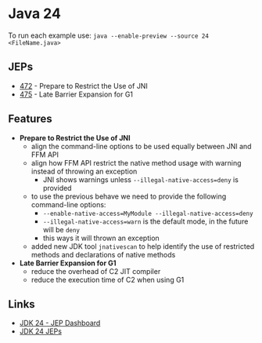 # Java 24

To run each example use: `java --enable-preview --source 24 <FileName.java>`

## JEPs

* [472](https://openjdk.org/jeps/472) - Prepare to Restrict the Use of JNI
* [475](https://openjdk.org/jeps/475) - Late Barrier Expansion for G1

## Features

* **Prepare to Restrict the Use of JNI**
    * align the command-line options to be used equally between JNI and FFM API
    * align how FFM API restrict the native method usage with warning instead of throwing an exception
        * JNI shows warnings unless `--illegal-native-access=deny` is provided
    * to use the previous behave we need to provide the following command-line options:
        * `--enable-native-access=MyModule --illegal-native-access=deny`
        * `--illegal-native-access=warn` is the default mode, in the future will be `deny`
        * this ways it will thrown an exception
    * added new JDK tool `jnativescan` to help identify the use of restricted methods and declarations of native methods
* **Late Barrier Expansion for G1**
    * reduce the overhead of C2 JIT compiler
    * reduce the execution time of C2 when using G1

## Links

* [JDK 24 - JEP Dashboard](https://bugs.openjdk.org/secure/Dashboard.jspa?selectPageId=22701)
* [JDK 24 JEPs](https://openjdk.org/projects/jdk/24/)

